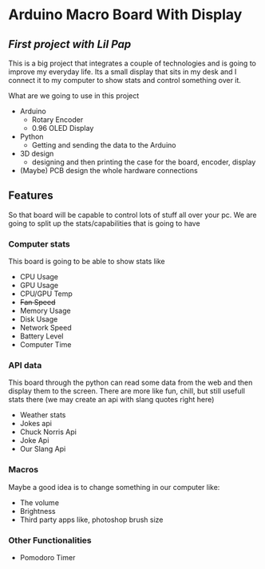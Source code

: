 # Arduino Macro Board With Display
## _First project with Lil Pap_

This is a big project that integrates a couple of technologies and is going to improve my everyday life. Its a small display that sits in my desk and I connect it to my computer to show stats and control something over it.

What are we going to use in this project
- Arduino
  - Rotary Encoder
  - 0.96 OLED Display
- Python
  - Getting and sending the data to the Arduino
- 3D design 
  - designing and then printing the case for the board, encoder, display
- (Maybe) PCB design the whole hardware connections

## Features
So that board will be capable to control lots of stuff all over your pc. We are going to split up the stats/capabilities that is going to have

### Computer stats
This board is going to be able to show stats like
- CPU Usage
- GPU Usage
- CPU/GPU Temp
- ~~Fan Speed~~
- Memory Usage
- Disk Usage
- Network Speed
- Battery Level
- Computer Time

### API data
This board through the python can read some data from the web and then display them to the screen. There are more like fun, chill, but still usefull stats there (we may create an api with slang quotes right here)
- Weather stats
- Jokes api
- Chuck Norris Api
- Joke Api
- Our Slang Api

### Macros
Maybe a good idea is to change something in our computer like:
- The volume
- Brightness
- Third party apps like, photoshop brush size

### Other Functionalities
- Pomodoro Timer
